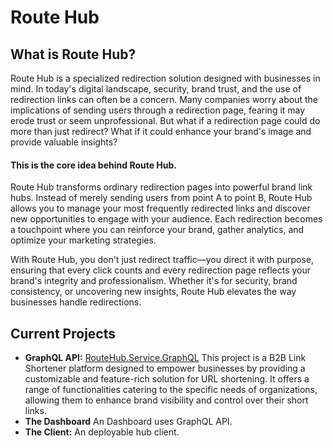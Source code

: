 # Route Hub

## What is Route Hub?
Route Hub is a specialized redirection solution designed with businesses in mind. In today's digital landscape, security, brand trust, and the use of redirection links can often be a concern. Many companies worry about the implications of sending users through a redirection page, fearing it may erode trust or seem unprofessional. But what if a redirection page could do more than just redirect? What if it could enhance your brand's image and provide valuable insights?

#### This is the core idea behind Route Hub.

Route Hub transforms ordinary redirection pages into powerful brand link hubs. Instead of merely sending users from point A to point B, Route Hub allows you to manage your most frequently redirected links and discover new opportunities to engage with your audience. Each redirection becomes a touchpoint where you can reinforce your brand, gather analytics, and optimize your marketing strategies.

With Route Hub, you don't just redirect traffic—you direct it with purpose, ensuring that every click counts and every redirection page reflects your brand's integrity and professionalism. Whether it's for security, brand consistency, or uncovering new insights, Route Hub elevates the way businesses handle redirections.

## Current Projects
- **GraphQL API:** [RouteHub.Service.GraphQL](https://github.com/RouteHub-Link/RouteHub.Service.GraphQL) This project is a B2B Link Shortener platform designed to empower businesses by providing a customizable and feature-rich solution for URL shortening. It offers a range of functionalities catering to the specific needs of organizations, allowing them to enhance brand visibility and control over their short links.
- **The Dashboard** An Dashboard uses GraphQL API.
- **The Client:** An deployable hub client.
